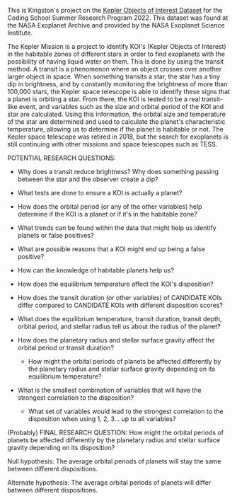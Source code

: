 This is Kingston's project on the [Kepler Objects of Interest Dataset](https://exoplanetarchive.ipac.caltech.edu/cgi-bin/TblView/nph-tblView?app=ExoTbls&config=cumulative) for the Coding School Summer Research Program 2022. This dataset was found at the NASA Exoplanet Archive and provided by the NASA Exoplanet Science Institute.

The Kepler Mission is a project to identify KOI's (Kepler Objects of Interest) in the habitable zones of different stars in order to find exoplanets with the possibility of having liquid water on them. This is done by using the transit method. A transit is a phenomenon where an object crosses over another larger object in space. When something transits a star, the star has a tiny dip in brightness, and by constantly monitoring the brightness of more than 100,000 stars, the Kepler space telescope is able to identify these signs that a planet is orbiting a star. From there, the KOI is tested to be a real transit-like event, and variables such as the size and orbital period of the KOI and star are calculated. Using this information, the orbital size and temperature of the star are determined and used to calculate the planet's characteristic temperature, allowing us to determine if the planet is habitable or not.
The Kepler space telescope was retired in 2018, but the search for exoplanets is still continuing with other missions and space telescopes such as TESS.



POTENTIAL RESEARCH QUESTIONS:
* Why does a transit reduce brightness? Why does something passing between the star and the observer create a dip?
* What tests are done to ensure a KOI is actually a planet?
* How does the orbital period (or any of the other variables) help determine if the KOI is a planet or if it's in the habitable zone?
* What trends can be found within the data that might help us identify planets or false positives?
* What are possible reasons that a KOI might end up being a false positive?
* How can the knowledge of habitable planets help us?
* How does the equilibrium temperature affect the KOI's disposition?
* How does the transit duration (or other variables) of CANDIDATE KOIs differ compared to CANDIDATE KOIs with different disposition scores?
* What does the equilibrium temperature, transit duration, transit depth, orbital period, and stellar radius tell us about the radius of the planet?

* How does the planetary radius and stellar surface gravity affect the orbital period or transit duration?
  + How might the orbital periods of planets be affected differently by the planetary radius and stellar surface gravity depending on its equilibrium temperature? 

* What is the smallest combination of variables that will have the strongest correlation to the disposition?
  + What set of variables would lead to the strongest correlation to the disposition when using 1, 2, 3... up to all variables?



(Probably) FINAL RESEARCH QUESTION:
How might the orbital periods of planets be affected differently by the planetary radius and stellar surface gravity depending on its disposition?

Null hypothesis: The average orbital periods of planets will stay the same between different dispositions.

Alternate hypothesis: The average orbital periods of planets will differ between different dispositions.
